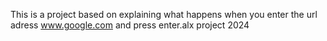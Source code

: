 This is a project based on explaining what happens when you enter the url adress www.google.com and press enter.alx project 2024
